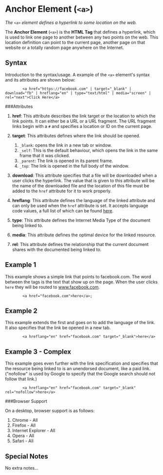 # Anchor Element (`<a>`)

*The `<a>` element defines a hyperlink to some location on the web.* 

The **Anchor Element** (`<a>`) is the **HTML Tag** that defines a hyperlink, which is used to link one page to another between any two points on the web. This location definition can point to the current page, another page on that website or a totally random page anywhere on the Internet. 


## Syntax

Introduction to the syntax/usage. A example of the `<a>` element's syntax  and its attributes are shown below:

```
        <a href="https://facebook.com" | target="_blank" | download="fb" | hreflang="en" | type="text/html" | media="screen" | rel="next">Click Here</a>
```

###Attributes

1. **href**: This attribute describes the link target or the location to which the link points. It can either be a URL or a URL fragment. The URL fragment links begin with a `#` and specifies a location or ID on the current page. 

2. **target**: This attributes defines where the link should be opened. 
	1. `_blank`: opens the link in a new tab or window. 
	2. `_self`: This is the default behaviour, which opens the link in the same frame that it was clicked. 
	3. `_parent`: The link is opened in its parent frame.
	4. `_top`: The link is opened in the full body of the window.

3. **download**: This attribute specifies that a file will be downloaded when a user clicks the hyperlink. The value that is given to this attribute will be the name of the downloaded file and the location of this file must be added to the `href` attribute for it to work properly.

4. **hreflang**: This attribute defines the language of the linked attribute and can only be used when the `href` attribute is set. It accepts language code values, a full list of which can be found [here](https://www.loc.gov/standards/iso639-2/php/code_list.php). 

5. **type**: This attribute defines the Internet Media Type of the document being linked to. 

6. **media**: This attribute defines the optimal device for the linked resource.

7. **rel**: This attribute defines the relationship that the current document shares with the documented being linked to. 


## Example 1

This example shows a simple link that points to facebook.com. The word between the tags is the text that show up on the page. When the user clicks `here` they will be routed to www.facebook.com. 

```
        <a href="facebook.com">here</a>;
```

## Example 2

This example extends the first and goes on to add the language of the link. It also specifies that the link be opened in a new tab.

```
        <a hreflang="en" href="facebook.com" target="_blank">here</a>
```

## Example 3 - Complex

This example goes even further with the link specification and specifies that the resource being linked to is an unendorsed document, like a paid link. ("nofollow" is used by Google to specify that the Google search should not follow that link.) 

```
        <a hreflang="en" href="facebook.com" target="_blank" rel="nofollow">here</a>
```

###Browser Support

On a desktop, browser support is as follows:

1. Chrome - All
2. Firefox - All
3. Internet Explorer - All
4. Opera - All
5. Safari - All


## Special Notes

No extra notes...